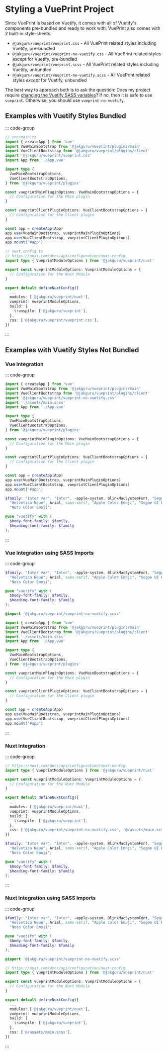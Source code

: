# Styling a VuePrint Project

Since VuePrint is based on Vuetify, it comes with all of Vuetify's components pre-bundled and ready to work with. VuePrint also comes with 2 built-in style-sheets:

* `@jakguru/vueprint/vueprint.css` - All VuePrint related styles including Vuetify, pre-bundled
* `@jakguru/vueprint/vueprint-no-vuetify.css` - All VuePrint related styles *except* for Vuetify, pre-bundled
* `@jakguru/vueprint/vueprint.scss` - All VuePrint related styles including Vuetify, unbundled
* `@jakguru/vueprint/vueprint-no-vuetify.scss` - All VuePrint related styles *except* for Vuetify, unbundled

The best way to approach both is to ask the question: Does my project require [changing the Vuetify SASS variables](https://vuetifyjs.com/en/features/sass-variables/#basic-usage)? If no, then it is safe to use `vueprint`. Otherwise, you should use `vueprint-no-vuetify`.

## Examples with Vuetify Styles Bundled

::: code-group

```typescript [Vue Integration]
// src/main.ts
import { createApp } from 'vue'
import VueMainBootstrap from '@jakguru/vueprint/plugins/main'
import VueClientBootstrap from '@jakguru/vueprint/plugins/client'
import '@jakguru/vueprint/vueprint.css'
import App from './App.vue'

import type {
  VueMainBootstrapOptions,
  VueClientBootstrapOptions,
} from '@jakguru/vueprint/plugins'

const vueprintMainPluginOptions: VueMainBootstrapOptions = {
  // Configuration for the Main plugin
}

const vueprintClientPluginOptions: VueClientBootstrapOptions = {
  // Configuration for the Client plugin
}

const app = createApp(App)
app.use(VueMainBootstrap, vueprintMainPluginOptions)
app.use(VueClientBootstrap, vueprintClientPluginOptions)
app.mount('#app')
```

```typescript [Nuxt Integration]
// nuxt.config.ts
// https://nuxt.com/docs/api/configuration/nuxt-config
import type { VueprintModuleOptions } from '@jakguru/vueprint/nuxt'

export const vueprintModuleOptions: VueprintModuleOptions = {
  // Configuration for the Nuxt Module
}

export default defineNuxtConfig({
  ...
  modules: ['@jakguru/vueprint/nuxt'],
  vueprint: vueprintModuleOptions,
  build: {
    transpile: ['@jakguru/vueprint'],
  },
  css: ['@jakguru/vueprint/vueprint.css'],
})

```

:::

## Examples with Vuetify Styles Not Bundled

### Vue Integration

::: code-group

```typescript [src/main.ts]
import { createApp } from 'vue'
import VueMainBootstrap from '@jakguru/vueprint/plugins/main'
import VueClientBootstrap from '@jakguru/vueprint/plugins/client'
import '@jakguru/vueprint/vueprint-no-vuetify.css'
import './assets/main.scss'
import App from './App.vue'

import type {
  VueMainBootstrapOptions,
  VueClientBootstrapOptions,
} from '@jakguru/vueprint/plugins'

const vueprintMainPluginOptions: VueMainBootstrapOptions = {
  // Configuration for the Main plugin
}

const vueprintClientPluginOptions: VueClientBootstrapOptions = {
  // Configuration for the Client plugin
}

const app = createApp(App)
app.use(VueMainBootstrap, vueprintMainPluginOptions)
app.use(VueClientBootstrap, vueprintClientPluginOptions)
app.mount('#app')
```

```scss [assets/main.scss]
$family: "Inter var", "Inter", -apple-system, BlinkMacSystemFont, "Segoe UI", Roboto,
  "Helvetica Neue", Arial, sans-serif, "Apple Color Emoji", "Segoe UI Emoji", "Segoe UI Symbol",
  "Noto Color Emoji";

@use "vuetify" with (
  $body-font-family: $family,
  $heading-font-family: $family
);
```

:::

### Vue Integration using SASS Imports

::: code-group

```scss [assets/main.scss]
$family: "Inter var", "Inter", -apple-system, BlinkMacSystemFont, "Segoe UI", Roboto,
  "Helvetica Neue", Arial, sans-serif, "Apple Color Emoji", "Segoe UI Emoji", "Segoe UI Symbol",
  "Noto Color Emoji";

@use "vuetify" with (
  $body-font-family: $family,
  $heading-font-family: $family
);

@import '@jakguru/vueprint/vueprint-no-vuetify.scss'
```

```typescript [src/main.ts]
import { createApp } from 'vue'
import VueMainBootstrap from '@jakguru/vueprint/plugins/main'
import VueClientBootstrap from '@jakguru/vueprint/plugins/client'
import './assets/main.scss'
import App from './App.vue'

import type {
  VueMainBootstrapOptions,
  VueClientBootstrapOptions,
} from '@jakguru/vueprint/plugins'

const vueprintMainPluginOptions: VueMainBootstrapOptions = {
  // Configuration for the Main plugin
}

const vueprintClientPluginOptions: VueClientBootstrapOptions = {
  // Configuration for the Client plugin
}

const app = createApp(App)
app.use(VueMainBootstrap, vueprintMainPluginOptions)
app.use(VueClientBootstrap, vueprintClientPluginOptions)
app.mount('#app')
```

:::

### Nuxt Integration

::: code-group

```typescript [nuxt.config.ts]
// https://nuxt.com/docs/api/configuration/nuxt-config
import type { VueprintModuleOptions } from '@jakguru/vueprint/nuxt'

export const vueprintModuleOptions: VueprintModuleOptions = {
  // Configuration for the Nuxt Module
}

export default defineNuxtConfig({
  ...
  modules: ['@jakguru/vueprint/nuxt'],
  vueprint: vueprintModuleOptions,
  build: {
    transpile: ['@jakguru/vueprint'],
  },
  css: ['@jakguru/vueprint/vueprint-no-vuetify.css', '@/assets/main.scss'],
})

```

```scss [assets/main.scss]
$family: "Inter var", "Inter", -apple-system, BlinkMacSystemFont, "Segoe UI", Roboto,
  "Helvetica Neue", Arial, sans-serif, "Apple Color Emoji", "Segoe UI Emoji", "Segoe UI Symbol",
  "Noto Color Emoji";

@use "vuetify" with (
  $body-font-family: $family,
  $heading-font-family: $family
);
```

:::

### Nuxt Integration using SASS Imports

::: code-group

```scss [assets/main.scss]
$family: "Inter var", "Inter", -apple-system, BlinkMacSystemFont, "Segoe UI", Roboto,
  "Helvetica Neue", Arial, sans-serif, "Apple Color Emoji", "Segoe UI Emoji", "Segoe UI Symbol",
  "Noto Color Emoji";

@use "vuetify" with (
  $body-font-family: $family,
  $heading-font-family: $family
);

@import '@jakguru/vueprint/vueprint-no-vuetify.scss'
```

```typescript [nuxt.config.ts]
// https://nuxt.com/docs/api/configuration/nuxt-config
import type { VueprintModuleOptions } from '@jakguru/vueprint/nuxt'

export const vueprintModuleOptions: VueprintModuleOptions = {
  // Configuration for the Nuxt Module
}

export default defineNuxtConfig({
  ...
  modules: ['@jakguru/vueprint/nuxt'],
  vueprint: vueprintModuleOptions,
  build: {
    transpile: ['@jakguru/vueprint'],
  },
  css: ['@/assets/main.scss'],
})

```

:::
